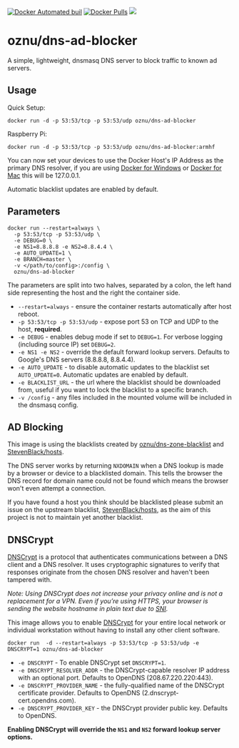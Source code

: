 [![Docker Automated buil](https://img.shields.io/docker/automated/oznu/dns-ad-blocker.svg)](https://hub.docker.com/r/oznu/dns-ad-blocker/) [![Docker Pulls](https://img.shields.io/docker/pulls/oznu/dns-ad-blocker.svg)](https://hub.docker.com/r/oznu/dns-ad-blocker/) [![](https://images.microbadger.com/badges/image/oznu/dns-ad-blocker.svg)](https://hub.docker.com/r/oznu/dns-ad-blocker/)

# oznu/dns-ad-blocker

A simple, lightweight, dnsmasq DNS server to block traffic to known ad servers.

## Usage

Quick Setup:

```
docker run -d -p 53:53/tcp -p 53:53/udp oznu/dns-ad-blocker
```

Raspberry Pi:

```
docker run -d -p 53:53/tcp -p 53:53/udp oznu/dns-ad-blocker:armhf
```

You can now set your devices to use the Docker Host's IP Address as the primary DNS resolver,
if you are using [Docker for Windows](https://docs.docker.com/docker-for-windows/) or [Docker for Mac](https://docs.docker.com/docker-for-mac/) this will be 127.0.0.1.

Automatic blacklist updates are enabled by default.

## Parameters

```shell
docker run --restart=always \
  -p 53:53/tcp -p 53:53/udp \
  -e DEBUG=0 \
  -e NS1=8.8.8.8 -e NS2=8.8.4.4 \
  -e AUTO_UPDATE=1 \
  -e BRANCH=master \
  -v </path/to/config>:/config \
  oznu/dns-ad-blocker
```

The parameters are split into two halves, separated by a colon, the left hand side representing the host and the right the container side.

* ```--restart=always``` - ensure the container restarts automatically after host reboot.
* ```-p 53:53/tcp -p 53:53/udp``` - expose port 53 on TCP and UDP to the host, **required**.
* ```-e DEBUG``` - enables debug mode if set to ```DEBUG=1```. For verbose logging (including source IP) set ```DEBUG=2```.
* ```-e NS1 -e NS2``` - override the default forward lookup servers. Defaults to Google's DNS servers (8.8.8.8, 8.8.4.4).
* ```-e AUTO_UPDATE``` - to disable automatic updates to the blacklist set ```AUTO_UPDATE=0```. Automatic updates are enabled by default.
* ```-e BLACKLIST_URL``` - the url where the blacklist should be downloaded from, useful if you want to lock the blacklist to a specific branch.
* ```-v /config``` - any files included in the mounted volume will be included in the dnsmasq config.

## AD Blocking

This image is using the blacklists created by [oznu/dns-zone-blacklist](https://github.com/oznu/dns-zone-blacklist) and [StevenBlack/hosts](https://github.com/StevenBlack/hosts).

The DNS server works by returning ```NXDOMAIN``` when a DNS lookup is made by a browser or device to a blacklisted domain. This tells the browser the DNS record for domain name could not be found which means the browser won't even attempt a connection.

If you have found a host you think should be blacklisted please submit an issue on the upstream blacklist, [StevenBlack/hosts](https://github.com/StevenBlack/hosts/issues), as
the aim of this project is not to maintain yet another blacklist.

## DNSCrypt

[DNSCrypt](https://dnscrypt.org/) is a protocol that authenticates communications between a DNS client and a DNS resolver. It uses cryptographic signatures to verify that responses originate from the chosen DNS resolver and haven't been tampered with.

*Note: Using DNSCrypt does not increase your privacy online and is not a replacement for a VPN. Even if you’re using HTTPS, your browser is sending the website hostname in plain text due to [SNI](https://en.wikipedia.org/wiki/Server_Name_Indication).*

This image allows you to enable [DNSCrypt](https://dnscrypt.org/) for your entire local network or individual workstation without having to install any other client software.

```
docker run  -d --restart=always -p 53:53/tcp -p 53:53/udp -e DNSCRYPT=1 oznu/dns-ad-blocker
```

* ```-e DNSCRYPT``` - To enable DNSCrypt set ```DNSCRYPT=1```.
* ```-e DNSCRYPT_RESOLVER_ADDR``` - the DNSCrypt-capable resolver IP address with an optional port. Defaults to OpenDNS (208.67.220.220:443).
* ```-e DNSCRYPT_PROVIDER_NAME``` -  the fully-qualified name of the DNSCrypt certificate provider. Defaults to OpenDNS (2.dnscrypt-cert.opendns.com).
* ```-e DNSCRYPT_PROVIDER_KEY``` - the DNSCrypt provider public key. Defaults to OpenDNS.

**Enabling DNSCrypt will override the ```NS1``` and ```NS2``` forward lookup server options.**
